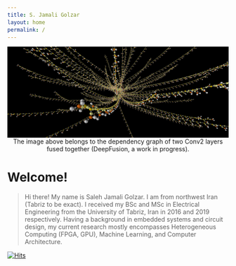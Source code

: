 ```yaml
---
title: S. Jamali Golzar
layout: home
permalink: /
---
```


<img align="center" width="1024" src="https://raw.githubusercontent.com/salehjg/salehjg.github.io/master/images/fused_conv_x2_graph.png">
<center>The image above belongs to the dependency graph of two Conv2 layers fused together (DeepFusion, a work in progress).</center>

# Welcome!
> Hi there! My name is Saleh Jamali Golzar. I am from northwest Iran (Tabriz to be exact). I received my BSc and MSc in Electrical Engineering from the University of Tabriz, Iran in 2016 and 2019 respectively. Having a background in embedded systems and circuit design, my current research mostly encompasses Heterogeneous Computing (FPGA, GPU), Machine Learning, and Computer Architecture.

[![Hits](https://hits.seeyoufarm.com/api/count/incr/badge.svg?url=https%3A%2F%2Fsalehjg.github.io&count_bg=%2379C83D&title_bg=%23555555&icon=&icon_color=%23E7E7E7&title=Visits&edge_flat=false)](https://hits.seeyoufarm.com)

